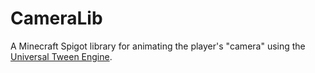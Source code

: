 # CameraLib
A Minecraft Spigot library for animating the player's "camera" using the [Universal Tween Engine](https://github.com/AurelienRibon/universal-tween-engine).
